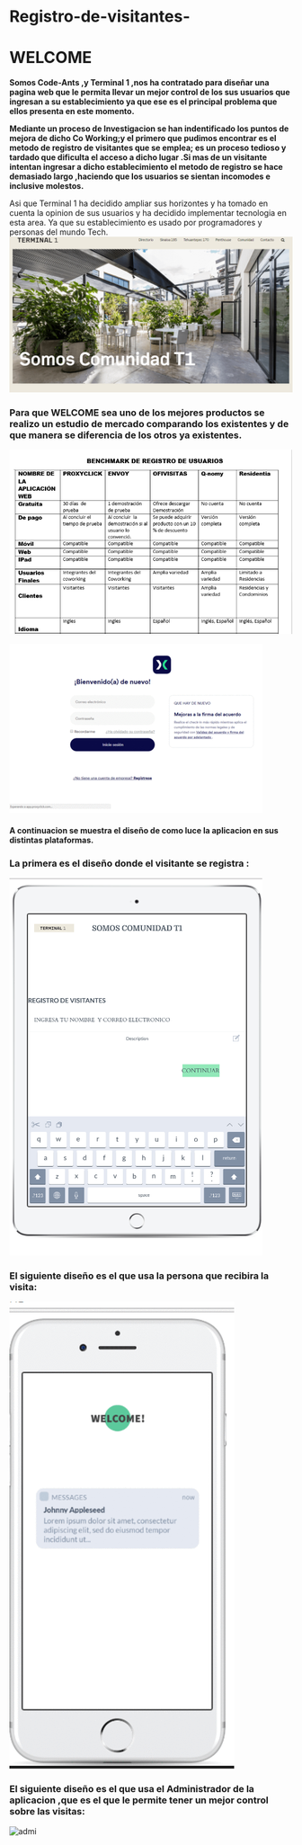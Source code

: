 # Registro-de-visitantes-

#  WELCOME  

**Somos Code-Ants ,y Terminal 1 ,nos ha contratado para diseñar una pagina web que le permita llevar un mejor control de los sus usuarios que ingresan a su establecimiento ya que ese es el principal problema que ellos presenta en este momento.**

**Mediante un proceso de Investigacion se han indentificado los puntos de mejora de dicho Co Working;y el primero que pudimos encontrar es el metodo de registro de visitantes que se emplea; es un proceso tedioso y tardado que  dificulta el acceso a dicho lugar .Si mas de un visitante intentan ingresar a dicho establecimiento el metodo de registro se hace demasiado largo ,haciendo que los usuarios se sientan incomodes e inclusive molestos.**

Asi que Terminal 1 ha decidido ampliar sus horizontes y ha tomado en cuenta la opinion de sus usuarios y ha decidido implementar tecnologia en esta area.
Ya que su establecimiento es usado por programadores   y personas del mundo Tech.
 ![t1](imagenes/t1.png)


### Para que WELCOME  sea uno de los mejores productos se realizo un estudio de mercado comparando los existentes y de que manera se diferencia de los otros  ya existentes.

![benchmark](imagenes/benchmark.png)


![proxyclic](imagenes/proxyclic.gif)


#### A continuacion se muestra el diseño de como luce la aplicacion en sus distintas plataformas.
 ### La primera es el diseño donde el visitante se registra :

 ![registro](imagenes/registro-ipad-.gif)


 ### El siguiente diseño es el que usa la persona que recibira la visita:

 ![visitante](imagenes/visitante.gif)


 ### El siguiente diseño es el que usa el Administrador de la aplicacion ,que es el que le permite  tener un mejor control sobre las visitas:
 ![admi](imagenes/diseño-admi.png)